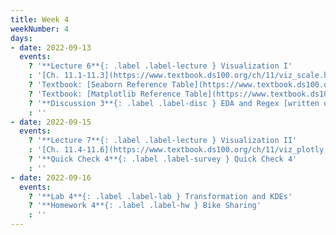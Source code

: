 ```yaml
---
title: Week 4
weekNumber: 4
days:
- date: 2022-09-13
  events:
    ? '**Lecture 6**{: .label .label-lecture } Visualization I'
    : '[Ch. 11.1-11.3](https://www.textbook.ds100.org/ch/11/viz_scale.html)'
    ? 'Textbook: [Seaborn Reference Table](https://www.textbook.ds100.org/ch/a04/ref_seaborn.html)'
    ? 'Textbook: [Matplotlib Reference Table](https://www.textbook.ds100.org/ch/a04/ref_matplotlib.html)'
    ? '**Discussion 3**{: .label .label-disc } EDA and Regex [written question](https://drive.google.com/file/d/1kb72xBhI5UZzoGFSvOg1X4qFkThYtaUk/view?usp=sharing), [coding question](https://data100.datahub.berkeley.edu/hub/user-redirect/git-pull?repo=https%3A%2F%2Fgithub.com%2FDS-100%2Ffa22&branch=main&urlpath=lab%2Ftree%2Ffa22%2Fdisc%2Fdisc03%2Fdisc03_coding_excercises.ipynb)' 
    : ''
- date: 2022-09-15
  events:
    ? '**Lecture 7**{: .label .label-lecture } Visualization II'
    : '[Ch. 11.4-11.6](https://www.textbook.ds100.org/ch/11/viz_plotly.html)'
    ? '**Quick Check 4**{: .label .label-survey } Quick Check 4'
    : ''
- date: 2022-09-16
  events:
    ? '**Lab 4**{: .label .label-lab } Transformation and KDEs'
    ? '**Homework 4**{: .label .label-hw } Bike Sharing'
    : ''
---
```

